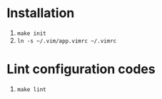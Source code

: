 # Installation

1. `make init`
2. `ln -s ~/.vim/app.vimrc ~/.vimrc`

# Lint configuration codes
1. `make lint`
